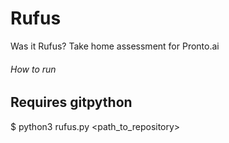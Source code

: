 # Rufus
Was it Rufus? Take home assessment for Pronto.ai

###### How to run 
## Requires gitpython
$ python3 rufus.py <path_to_repository>
